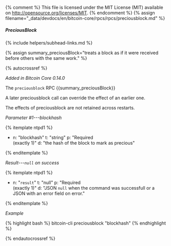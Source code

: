 {% comment %}
This file is licensed under the MIT License (MIT) available on
http://opensource.org/licenses/MIT.
{% endcomment %}
{% assign filename="_data/devdocs/en/bitcoin-core/rpcs/rpcs/preciousblock.md" %}

##### PreciousBlock
{% include helpers/subhead-links.md %}

{% assign summary_preciousBlock="treats a block as if it were received before others with the same work." %}

{% autocrossref %}

*Added in Bitcoin Core 0.14.0*

The `preciousblock` RPC {{summary_preciousBlock}}

A later preciousblock call can override the effect of an earlier one.

The effects of preciousblock are not retained across restarts.

*Parameter #1---blockhash*

{% itemplate ntpd1 %}
- n: "blockhash"
  t: "string"
  p: "Required<br>(exactly 1)"
  d: "the hash of the block to mark as precious"

{% enditemplate %}

*Result---`null` on success*

{% itemplate ntpd1 %}
- n: "`result`"
  t: "null"
  p: "Required<br>(exactly 1)"
  d: "JSON `null` when the command was successfull or a JSON with an error field on error."

{% enditemplate %}

*Example*

{% highlight bash %}
bitcoin-cli preciousblock "blockhash"
{% endhighlight %}

{% endautocrossref %}
